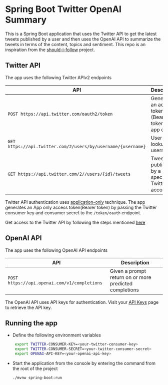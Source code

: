 # Spring Boot Twitter OpenAI Summary

This is a Spring Boot application that uses the Twitter API to get the latest tweets published by a user and then uses the OpenAI API to summarize the tweets in terms of the content, topics and sentiment. This repo is an inspiration from the [should-i-follow](https://github.com/TuanaCelik/should-i-follow) project.

## Twitter API

The app uses the following Twitter APIv2 endpoints

| API                                                          | Description                                          |
|--------------------------------------------------------------|------------------------------------------------------|
| `POST https://api.twitter.com/oauth2/token`                  | Generate an access token (Bearer token) for app only |
| `GET https://api.twitter.com/2/users/by/username/{username}` | User details lookup by username                      |
| `GET https://api.twitter.com/2//users/{id}/tweets`           | Tweets published by a specific Twitter account       |

Twitter API authentication uses [application-only](https://developer.twitter.com/en/docs/authentication/oauth-2-0/application-only) technique. The app generates an App only access token(Bearer token) by passing the Twitter consumer key and consumer secret to the `/token/oauth` endpoint.

Get access to the Twitter API by following the steps mentioned [here](https://developer.twitter.com/en/docs/twitter-api/getting-started/getting-access-to-the-twitter-api)

## OpenAI API

The app uses the following OpenAI API endpoints

| API                                          | Description                                            |
|----------------------------------------------|--------------------------------------------------------|
| `POST https://api.openai.com/v1/completions` | Given a prompt return on or more predicted completions |

The OpenAI API uses API keys for authentication. Visit your [API Keys](https://platform.openai.com/account/api-keys) page to retrieve the API key.

## Running the app

- Define the following environment variables

    ```bash
     export TWITTER-CONSUMER-KEY=<your-twitter-consumer-key>
     export TWITTER-CONSUMER-SECRET=<your-twitter-consumer-secret>
     export OPENAI-API-KEY=<your-openai-api-key>
    ```

- Start the application from the console by entering the command from the root of the project

    ```bash
    ./mvnw spring-boot:run
    ```
